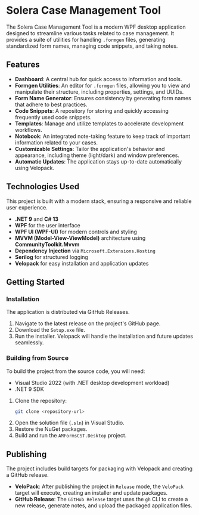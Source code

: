# Solera Case Management Tool

The Solera Case Management Tool is a modern WPF desktop application designed to streamline various tasks related to case management. It provides a suite of utilities for handling `.formgen` files, generating standardized form names, managing code snippets, and taking notes.

## Features

- **Dashboard**: A central hub for quick access to information and tools.
- **Formgen Utilities**: An editor for `.formgen` files, allowing you to view and manipulate their structure, including properties, settings, and UUIDs.
- **Form Name Generator**: Ensures consistency by generating form names that adhere to best practices.
- **Code Snippets**: A repository for storing and quickly accessing frequently used code snippets.
- **Templates**: Manage and utilize templates to accelerate development workflows.
- **Notebook**: An integrated note-taking feature to keep track of important information related to your cases.
- **Customizable Settings**: Tailor the application's behavior and appearance, including theme (light/dark) and window preferences.
- **Automatic Updates**: The application stays up-to-date automatically using Velopack.

## Technologies Used

This project is built with a modern stack, ensuring a responsive and reliable user experience.

- **.NET 9** and **C# 13**
- **WPF** for the user interface
- **WPF UI (WPF-UI)** for modern controls and styling
- **MVVM (Model-View-ViewModel)** architecture using **CommunityToolkit.Mvvm**
- **Dependency Injection** via `Microsoft.Extensions.Hosting`
- **Serilog** for structured logging
- **Velopack** for easy installation and application updates

## Getting Started

### Installation

The application is distributed via GitHub Releases.

1.  Navigate to the latest release on the project's GitHub page.
2.  Download the `Setup.exe` file.
3.  Run the installer. Velopack will handle the installation and future updates seamlessly.

### Building from Source

To build the project from the source code, you will need:

- Visual Studio 2022 (with .NET desktop development workload)
- .NET 9 SDK

1.  Clone the repository:
    ```sh
    git clone <repository-url>
    ```
2.  Open the solution file (`.sln`) in Visual Studio.
3.  Restore the NuGet packages.
4.  Build and run the `AMFormsCST.Desktop` project.

## Publishing

The project includes build targets for packaging with Velopack and creating a GitHub release.

- **VeloPack**: After publishing the project in `Release` mode, the `VeloPack` target will execute, creating an installer and update packages.
- **GitHub Release**: The `GitHub Release` target uses the `gh` CLI to create a new release, generate notes, and upload the packaged application files.